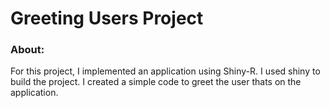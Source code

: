 # Greeting Users Project
### About: 

For this project, I implemented an application using Shiny-R. I used shiny to build the project. I created a simple code to greet the user thats on the application.
